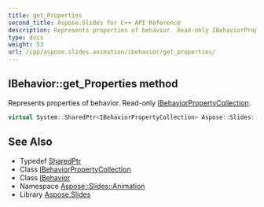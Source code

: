 ```yaml
---
title: get_Properties
second_title: Aspose.Slides for C++ API Reference
description: Represents properties of behavior. Read-only IBehaviorPropertyCollection.
type: docs
weight: 53
url: /cpp/aspose.slides.animation/ibehavior/get_properties/
---
```

## IBehavior::get_Properties method


Represents properties of behavior. Read-only [IBehaviorPropertyCollection](../../ibehaviorpropertycollection/).

```cpp
virtual System::SharedPtr<IBehaviorPropertyCollection> Aspose::Slides::Animation::IBehavior::get_Properties()=0
```

## See Also

* Typedef [SharedPtr](../../../system/sharedptr/)
* Class [IBehaviorPropertyCollection](../../ibehaviorpropertycollection/)
* Class [IBehavior](../)
* Namespace [Aspose::Slides::Animation](../../)
* Library [Aspose.Slides](../../../)
